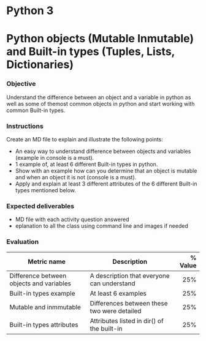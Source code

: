 # Python 3
# Python objects (Mutable Inmutable) and Built-in types (Tuples, Lists, Dictionaries)

### Objective
Understand the difference between an object and a variable in python as well as some of themost common objects in python and start working with common Built-in types.

### Instructions
Create an MD file to explain and illustrate the following points:
- An easy way to understand difference between objects and variables (example in console is a must).
- 1 example of, at least 6 different Built-in types in python.
- Show with an example how can you determine that an object is mutable and when an object it is not (console is a must).
- Apply and explain at least 3 different attributes of the 6 different Built-in types mentioned below.

### Expected deliverables
- MD file with each activity question answered
- eplanation to all the class using command line and images if needed

### Evaluation

| Metric name | Description | % Value |
| ----------- |-------------| -------:|
| Difference between objects and variables  | A description that everyone can understand | 25% |
| Built-in types example   | At least 6 examples | 25% |
| Mutable and inmmutable   | Differences between these two were detailed | 25% |
| Built-in types attributes   | Attributes listed in dir() of the built-in | 25% |

